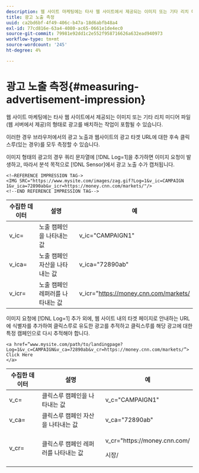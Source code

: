 ```yaml
---
description: 웹 사이트 마케팅에는 타사 웹 사이트에서 제공되는 이미지 또는 기타 리치 미디어 파일(웹 서버에서 제공)의 형태로 광고를 배치하는 작업이 포함될 수 있습니다.
title: 광고 노출 측정
uuid: ca2bd6bf-4f49-406c-b47a-18d6abfb48a4
exl-id: 77cd816e-63a4-4080-ac65-0661e1de4ec0
source-git-commit: 79981e92dd1c2e552f958716626a632ead940973
workflow-type: tm+mt
source-wordcount: '245'
ht-degree: 4%

---
```


# 광고 노출 측정{#measuring-advertisement-impression}

웹 사이트 마케팅에는 타사 웹 사이트에서 제공되는 이미지 또는 기타 리치 미디어 파일(웹 서버에서 제공)의 형태로 광고를 배치하는 작업이 포함될 수 있습니다.

이러한 경우 브라우저에서의 광고 노출과 웹사이트의 광고 타겟 URL에 대한 후속 클릭스루(있는 경우)를 모두 측정할 수 있습니다.

이미지 형태의 광고의 경우 쿼리 문자열에 [!DNL Log=1]을 추가하면 이미지 요청이 발생하고, 따라서 분석 목적으로 [!DNL Sensor]에서 광고 노출 수가 캡처됩니다.

```
<!—REFERENCE IMPRESSION TAG->
<IMG SRC="https://www.mysite.com/images/zag.gif?Log=1&v_ic=CAMPAIGN 1&v_ica=72890ab&v_icr=https://money.cnn.com/markets/"/>
<!--END REFERENCE IMPRESSION TAG-->
```

| 수집한 데이터 | 설명 | 예 |
|---|---|---|
| v_ic= | 노출 캠페인을 나타내는 값 | v_ic=&quot;CAMPAIGN1&quot; |
| v_ica= | 노출 캠페인 자산을 나타내는 값 | v_ica=&quot;72890ab&quot; |
| v_icr= | 노출 캠페인 레퍼러를 나타내는 값 | v_icr=&quot;https://money.cnn.com/markets/ |

이미지 요청에 [!DNL Log=1] 추가 외에, 웹 사이트 내의 타겟 페이지로 안내하는 URL에 식별자를 추가하여 클릭스루로 유도한 광고를 추적하고 클릭스루를 해당 광고에 대한 특정 캠페인으로 다시 추적해야 합니다.

```
<a href=”www.mysite.com/path/to/landingpage?Log=1&v_c=CAMPAIGN&v_ca=72890ab&v_cr=https://money.cnn.com/markets/”>
Click Here
</a>
```

<table id="table_B87134C522EF4AC9BD2AFA6F4A0CF574">
 <thead>
  <tr>
   <th colname="col1" class="entry"> 수집한 데이터 </th>
   <th colname="col2" class="entry"> 설명 </th>
   <th colname="col3" class="entry"> 예 </th>
  </tr>
 </thead>
 <tbody>
  <tr>
   <td colname="col1"> v_c= </td>
   <td colname="col2"> 클릭스루 캠페인을 나타내는 값 </td>
   <td colname="col3"> v_c="CAMPAIGN1" </td>
  </tr>
  <tr>
   <td colname="col1"> v_ca= </td>
   <td colname="col2"> 클릭스루 캠페인 자산을 나타내는 값 </td>
   <td colname="col3"> v_ca="72890ab" </td>
  </tr>
  <tr>
   <td colname="col1"> v_cr= </td>
   <td colname="col2"> 클릭스루 캠페인 레퍼러를 나타내는 값 </td>
   <td colname="col3"> <p> <span class="filepath"> v_cr="https://money.cnn.com/</span> </p> <p>시장/ </p> </td>
  </tr>
 </tbody>
</table>
